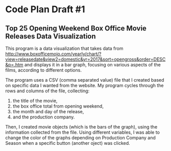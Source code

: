 # Code Plan Draft #1

## Top 25 Opening Weekend Box Office Movie Releases Data Visualization

This program is a data visualization that takes data from  http://www.boxofficemojo.com/yearly/chart/?view=releasedate&view2=domestic&yr=2017&sort=opengross&order=DESC&p=.htm and displays it in a bar graph, focusing on various aspects of the films, according to different options.

The program uses a CSV (comma separated value) file that I created based on specific data I wanted from the website. My program cycles through the rows and columns of the file, collecting:
1. the title of the movie, 
2. the box office total from opening weekend, 
3. the month and day of the release, 
4. and the production company. 

Then, I created movie objects (which is the bars of the graph), using the information collected from the file. Using different variables, I was able to change the color of the graphs depending on Production Company and Season when a specific button (another oject) was clicked. 
